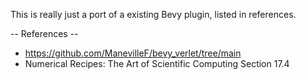 This is really just a port of a existing Bevy plugin, listed in references.

-- References --

- https://github.com/ManevilleF/bevy_verlet/tree/main
- Numerical Recipes: The Art of Scientific Computing Section 17.4 
